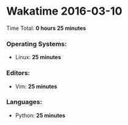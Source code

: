 # Wakatime 2016-03-10

Time Total: **0 hours 25 minutes**

### Operating Systems:
- Linux: **25 minutes** 

### Editors:
- Vim: **25 minutes** 

### Languages:
- Python: **25 minutes** 

